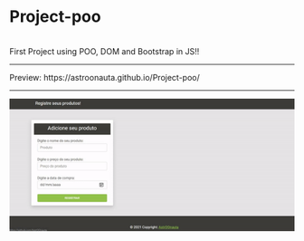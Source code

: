 # Project-poo
<br>
First Project using POO, DOM and Bootstrap in JS!!
<br><hr>
Preview: https://astroonauta.github.io/Project-poo/
<hr>
<img src="https://github.com/AstrOOnauta/Project-poo/blob/main/preview.gif?raw=true">
